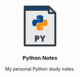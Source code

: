 <p align="center">
<img src="images/logo.png" width="128" height="128"/><br/>
<h3 align="center">Python Notes</h3>
<p align="center">My personal Python study notes.</p>
</p>
